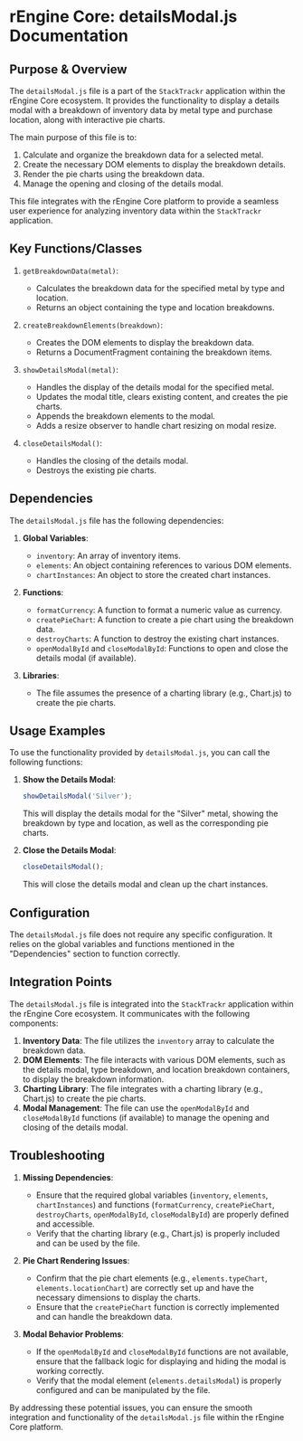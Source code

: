 # rEngine Core: detailsModal.js Documentation

## Purpose & Overview

The `detailsModal.js` file is a part of the `StackTrackr` application within the rEngine Core ecosystem. It provides the functionality to display a details modal with a breakdown of inventory data by metal type and purchase location, along with interactive pie charts.

The main purpose of this file is to:

1. Calculate and organize the breakdown data for a selected metal.
2. Create the necessary DOM elements to display the breakdown details.
3. Render the pie charts using the breakdown data.
4. Manage the opening and closing of the details modal.

This file integrates with the rEngine Core platform to provide a seamless user experience for analyzing inventory data within the `StackTrackr` application.

## Key Functions/Classes

1. `getBreakdownData(metal)`:
   - Calculates the breakdown data for the specified metal by type and location.
   - Returns an object containing the type and location breakdowns.

1. `createBreakdownElements(breakdown)`:
   - Creates the DOM elements to display the breakdown data.
   - Returns a DocumentFragment containing the breakdown items.

1. `showDetailsModal(metal)`:
   - Handles the display of the details modal for the specified metal.
   - Updates the modal title, clears existing content, and creates the pie charts.
   - Appends the breakdown elements to the modal.
   - Adds a resize observer to handle chart resizing on modal resize.

1. `closeDetailsModal()`:
   - Handles the closing of the details modal.
   - Destroys the existing pie charts.

## Dependencies

The `detailsModal.js` file has the following dependencies:

1. **Global Variables**:
   - `inventory`: An array of inventory items.
   - `elements`: An object containing references to various DOM elements.
   - `chartInstances`: An object to store the created chart instances.

1. **Functions**:
   - `formatCurrency`: A function to format a numeric value as currency.
   - `createPieChart`: A function to create a pie chart using the breakdown data.
   - `destroyCharts`: A function to destroy the existing chart instances.
   - `openModalById` and `closeModalById`: Functions to open and close the details modal (if available).

1. **Libraries**:
   - The file assumes the presence of a charting library (e.g., Chart.js) to create the pie charts.

## Usage Examples

To use the functionality provided by `detailsModal.js`, you can call the following functions:

1. **Show the Details Modal**:

   ```javascript
   showDetailsModal('Silver');
   ```

   This will display the details modal for the "Silver" metal, showing the breakdown by type and location, as well as the corresponding pie charts.

1. **Close the Details Modal**:

   ```javascript
   closeDetailsModal();
   ```

   This will close the details modal and clean up the chart instances.

## Configuration

The `detailsModal.js` file does not require any specific configuration. It relies on the global variables and functions mentioned in the "Dependencies" section to function correctly.

## Integration Points

The `detailsModal.js` file is integrated into the `StackTrackr` application within the rEngine Core ecosystem. It communicates with the following components:

1. **Inventory Data**: The file utilizes the `inventory` array to calculate the breakdown data.
2. **DOM Elements**: The file interacts with various DOM elements, such as the details modal, type breakdown, and location breakdown containers, to display the breakdown information.
3. **Charting Library**: The file integrates with a charting library (e.g., Chart.js) to create the pie charts.
4. **Modal Management**: The file can use the `openModalById` and `closeModalById` functions (if available) to manage the opening and closing of the details modal.

## Troubleshooting

1. **Missing Dependencies**:
   - Ensure that the required global variables (`inventory`, `elements`, `chartInstances`) and functions (`formatCurrency`, `createPieChart`, `destroyCharts`, `openModalById`, `closeModalById`) are properly defined and accessible.
   - Verify that the charting library (e.g., Chart.js) is properly included and can be used by the file.

1. **Pie Chart Rendering Issues**:
   - Confirm that the pie chart elements (e.g., `elements.typeChart`, `elements.locationChart`) are correctly set up and have the necessary dimensions to display the charts.
   - Ensure that the `createPieChart` function is correctly implemented and can handle the breakdown data.

1. **Modal Behavior Problems**:
   - If the `openModalById` and `closeModalById` functions are not available, ensure that the fallback logic for displaying and hiding the modal is working correctly.
   - Verify that the modal element (`elements.detailsModal`) is properly configured and can be manipulated by the file.

By addressing these potential issues, you can ensure the smooth integration and functionality of the `detailsModal.js` file within the rEngine Core platform.
